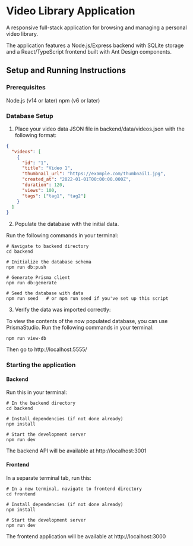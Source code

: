 # Video Library Application
A responsive full-stack application for browsing and managing a personal video library. 

The application features a Node.js/Express backend with SQLite storage and a React/TypeScript frontend built with Ant Design components.

## Setup and Running Instructions
### Prerequisites

Node.js (v14 or later)
npm (v6 or later)

### Database Setup

1. Place your video data JSON file in backend/data/videos.json with the following format:

```json
{
  "videos": [
    {
      "id": "1",
      "title": "Video 1",
      "thumbnail_url": "https://example.com/thumbnail1.jpg",
      "created_at": "2022-01-01T00:00:00.000Z",
      "duration": 120,
      "views": 100,
      "tags": ["tag1", "tag2"]
    }
  ]
}
```

2. Populate the database with the initial data.

Run the following commands in your terminal:

```
# Navigate to backend directory
cd backend

# Initialize the database schema
npm run db:push

# Generate Prisma client
npm run db:generate

# Seed the database with data
npm run seed   # or npm run seed if you've set up this script
```


3. Verify the data was imported correctly:

To view the contents of the now populated database, you can use PrismaStudio. Run the following commands in your terminal:

```
npm run view-db
```

Then go to http://localhost:5555/

### Starting the application

#### Backend
Run this in your terminal:
```
# In the backend directory
cd backend

# Install dependencies (if not done already)
npm install

# Start the development server
npm run dev
```
The backend API will be available at http://localhost:3001

#### Frontend
In a separate terminal tab, run this:
```
# In a new terminal, navigate to frontend directory
cd frontend

# Install dependencies (if not done already)
npm install

# Start the development server
npm run dev
```
The frontend application will be available at http://localhost:3000

